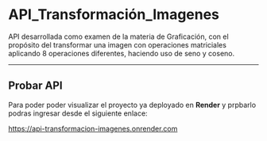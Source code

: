 # API_Transformación_Imagenes
API desarrollada como examen de la materia de Graficación, con el propósito del transformar una imagen con operaciones matriciales aplicando 8 operaciones diferentes, haciendo uso de seno y coseno.

--- 

## Probar API

Para poder poder visualizar el proyecto ya deployado en **Render** y prpbarlo podras ingresar desde el siguiente enlace:

https://api-transformacion-imagenes.onrender.com
